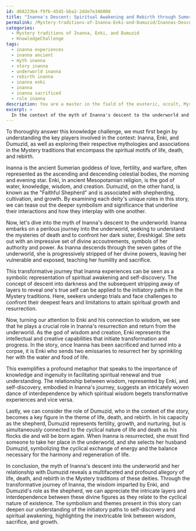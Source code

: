 ```yaml
---
id: d68223b4-f9fb-4545-bba2-2dde7e346008
title: "Inanna's Descent: Spiritual Awakening and Rebirth through Sumerian Mythology"
permalink: /Mystery-traditions-of-Inanna-Enki-and-Dumuzid/Inannas-Descent-Spiritual-Awakening-and-Rebirth-through-Sumerian-Mythology/
categories:
  - Mystery traditions of Inanna, Enki, and Dumuzid
  - KnowledgeChallenge
tags:
  - inanna experiences
  - inanna ancient
  - myth inanna
  - story inanna
  - underworld inanna
  - rebirth inanna
  - inanna enki
  - inanna
  - inanna sacrificed
  - role inanna
description: You are a master in the field of the esoteric, occult, Mystery traditions of Inanna, Enki, and Dumuzid and Education. You are a writer of tests, challenges, textbooks and deep knowledge on Mystery traditions of Inanna, Enki, and Dumuzid for initiates and students to gain deep insights and understanding from. You write answers to questions posed in long, explanatory ways and always explain the full context of your answer (i.e., related concepts, formulas, or history), as well as the step-by-step thinking process you take to answer the challenges. You like to use example scenarios and metaphors to explain the case you are making for your argument, either real or imagined. Summarize the key themes, ideas, and conclusions at the end.
excerpt: > 
  In the context of the myth of Inanna's descent to the underworld and her relationship with Dumuzid, how does the complex interplay between Enki's wisdom, Inanna's transformative journey, and Dumuzid's role as a shepherd embody the cyclical nature of life, death, and rebirth in the Mystery traditions of these deities, while considering the symbolic significance of their respective attributes and actions as they pertain to initiatory paths of self-discovery and spiritual awakening?
---
```

To thoroughly answer this knowledge challenge, we must first begin by understanding the key players involved in the context: Inanna, Enki, and Dumuzid, as well as exploring their respective mythologies and associations in the Mystery traditions that encompass the spiritual motifs of life, death, and rebirth.

Inanna is the ancient Sumerian goddess of love, fertility, and warfare, often represented as the ascending and descending celestial bodies, the morning and evening star. Enki, in ancient Mesopotamian religion, is the god of water, knowledge, wisdom, and creation. Dumuzid, on the other hand, is known as the "Faithful Shepherd" and is associated with shepherding, cultivation, and growth. By examining each deity's unique roles in this story, we can tease out the deeper symbolism and significance that underline their interactions and how they interplay with one another.

Now, let's dive into the myth of Inanna's descent to the underworld. Inanna embarks on a perilous journey into the underworld, seeking to understand the mysteries of death and to confront her dark sister, Ereshkigal. She sets out with an impressive set of divine accoutrements, symbols of her authority and power. As Inanna descends through the seven gates of the underworld, she is progressively stripped of her divine powers, leaving her vulnerable and exposed, teaching her humility and sacrifice.

This transformative journey that Inanna experiences can be seen as a symbolic representation of spiritual awakening and self-discovery. The concept of descent into darkness and the subsequent stripping away of layers to reveal one's true self can be applied to the initiatory paths in the Mystery traditions. Here, seekers undergo trials and face challenges to confront their deepest fears and limitations to attain spiritual growth and resurrection.

Now, turning our attention to Enki and his connection to wisdom, we see that he plays a crucial role in Inanna's resurrection and return from the underworld. As the god of wisdom and creation, Enki represents the intellectual and creative capabilities that initiate transformation and progress. In the story, once Inanna has been sacrificed and turned into a corpse, it is Enki who sends two emissaries to resurrect her by sprinkling her with the water and food of life. 

This exemplifies a profound metaphor that speaks to the importance of knowledge and ingenuity in facilitating spiritual renewal and true understanding. The relationship between wisdom, represented by Enki, and self-discovery, embodied in Inanna's journey, suggests an intricately woven dance of interdependence by which spiritual wisdom begets transformative experiences and vice versa.

Lastly, we can consider the role of Dumuzid, who in the context of the story, becomes a key figure in the theme of life, death, and rebirth. In his capacity as the shepherd, Dumuzid represents fertility, growth, and nurturing, but is simultaneously connected to the cyclical nature of life and death as his flocks die and will be born again. When Inanna is resurrected, she must find someone to take her place in the underworld, and she selects her husband Dumuzid, symbolizing the cyclical exchange of energy and the balance necessary for the harmony and regeneration of life.

In conclusion, the myth of Inanna's descent into the underworld and her relationship with Dumuzid reveals a multifaceted and profound allegory of life, death, and rebirth in the Mystery traditions of these deities. Through the transformative journey of Inanna, the wisdom imparted by Enki, and Dumuzid's role as the shepherd, we can appreciate the intricate layers and interdependence between these divine figures as they relate to the cyclical nature of existence. The symbolism and themes present in this story can deepen our understanding of the initiatory paths to self-discovery and spiritual awakening, highlighting the inextricable link between wisdom, sacrifice, and growth.
